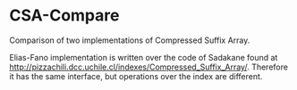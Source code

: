 # CSA-Compare
Comparison of two implementations of Compressed Suffix Array.

Elias-Fano implementation is written over the code of Sadakane found at http://pizzachili.dcc.uchile.cl/indexes/Compressed_Suffix_Array/. Therefore it has the same interface, but operations over the index are different.
